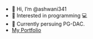 - 👋 Hi, I’m @ashwani341
- 👀 Interested in programming 💻
- 🌱 Currently persuing PG-DAC.
- [My Portfolio](https://ashwani341.github.io/portfolio2)
<!-- - 💞️ I’m looking to collaborate on ... -->
<!-- - 📫 How to reach me ... -->

<!---
ashwani341/ashwani341 is a ✨ special ✨ repository because its `README.md` (this file) appears on your GitHub profile.
You can click the Preview link to take a look at your changes.
--->
